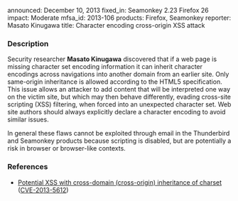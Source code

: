 announced: December 10, 2013
fixed_in: Seamonkey 2.23
          Firefox 26
impact: Moderate
mfsa_id: 2013-106
products: Firefox, Seamonkey
reporter: Masato Kinugawa
title: Character encoding cross-origin XSS attack

<h3>Description</h3>

<p>Security researcher <strong>Masato Kinugawa</strong> discovered that if a web
page is missing character set encoding information it can inherit character
encodings across navigations into another domain from an earlier site. Only
same-origin inheritance is allowed according to the HTML5 specification. This
issue allows an attacker to add content that will be interpreted one way on the
victim site, but which may then behave differently, evading cross-site scripting
(XSS) filtering, when forced into an unexpected character set. Web site authors
should always explicitly declare a character encoding to avoid similar issues.
</p>

<p class="note">In general these flaws cannot be exploited through email in the
Thunderbird and Seamonkey products because scripting is disabled, but are
potentially a risk in browser or browser-like contexts.</p>

<h3>References</h3>

<ul>
  <li><a href="https://bugzilla.mozilla.org/show_bug.cgi?id=871161">
       Potential XSS with cross-domain (cross-origin) inheritance of charset</a>
(<a href="http://cve.mitre.org/cgi-bin/cvename.cgi?name=CVE-2013-5612" class="ex-ref">CVE-2013-5612</a>)</li>
</ul>



